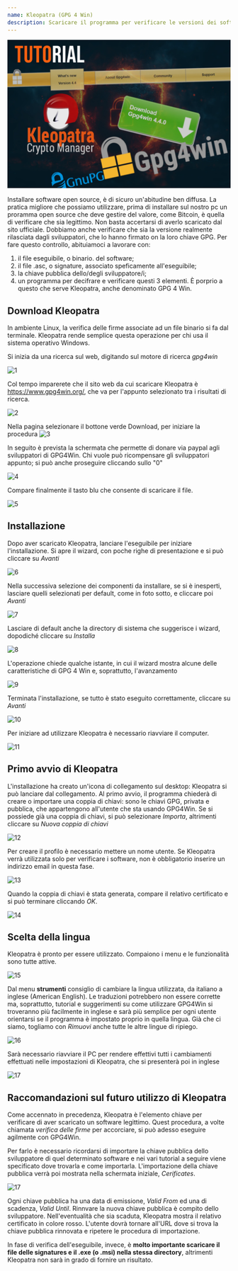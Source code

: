 ```yaml
---
name: Kleopatra (GPG 4 Win)
description: Scaricare il programma per verificare le versioni dei software
---
```

![cover](assets/cover.webp)

Installare software open source, è di sicuro un'abitudine ben diffusa.
La pratica migliore che possiamo utilizzare, prima di installare sul nostro pc un proramma open source che deve gestire del valore, come Bitcoin, è quella di verificare che sia legittimo.
Non basta accertarsi di averlo scaricato dal sito ufficiale. Dobbiamo anche verificare che sia la versione realmente rilasciata dagli sviluppatori, che lo hanno firmato on la loro chiave GPG.
Per fare questo controllo, abituiamoci a lavorare con:
1. il file eseguibile, o binario. del software;
2. il file .asc, o signature, associato speficamente all'eseguibile;
3. la chiave pubblica dello/degli sviluppatore/i;
4. un programma per decifrare e verificare questi 3 elementi.
È porprio a questo che serve Kleopatra, anche denominato GPG 4 Win.

## Download Kleopatra

In ambiente Linux, la verifica delle firme associate ad un file binario si fa dal terminale.
Kleopatra rende semplice questa operazione per chi usa il sistema operativo Windows.

Si inizia da una ricerca sul web, digitando sul motore di ricerca *gpg4win*

![1](assets/1.webp)


Col tempo imparerete che il sito web da cui scaricare Kleopatra è https://www.gpg4win.org/, che va per l'appunto selezionato tra i risultati di ricerca.

![2](assets/2.webp)

Nella pagina selezionare il bottone verde Download, per iniziare la procedura
![3](assets/3.webp)

In seguito è prevista la schermata che permette di donare via paypal agli sviluppatori di GPG4Win.
Chi vuole può ricompensare gli sviluppatori appunto; si può anche proseguire cliccando sullo "0"

![4](assets/4.webp)

Compare finalmente il tasto blu che consente di scaricare il file.

![5](assets/5.webp)

## Installazione
Dopo aver scaricato Kleopatra, lanciare l'eseguibile per iniziare l'installazione.
Si apre il wizard, con poche righe di presentazione e si può cliccare su *Avanti*

![6](assets/6.webp)

Nella successiva selezione dei componenti da installare, se si è inesperti, lasciare quelli selezionati per default, come in foto sotto, e cliccare poi *Avanti*

![7](assets/7.webp) 

Lasciare di default anche la directory di sistema che suggerisce i wizard, dopodiché cliccare su *Installa*

![8](assets/8.webp)

L'operazione chiede qualche istante, in cui il wizard mostra alcune delle caratteristiche di GPG 4 Win e, soprattutto, l'avanzamento

![9](assets/9.webp)

Terminata l'installazione, se tutto è stato eseguito correttamente, cliccare su *Avanti*

![10](assets/10.webp)

Per iniziare ad utilizzare Kleopatra è necessario riavviare il computer.

![11](assets/11.webp)

## Primo avvio di Kleopatra
L'installazione ha creato un'icona di collegamento sul desktop: Kleopatra si può lanciare dal collegamento.
Al primo avvio, il programma chiederà di creare o importare una coppia di chiavi: sono le chiavi GPG, privata e pubblica, che appartengono all'utente che sta usando GPG4Win.
Se si possiede già una coppia di chiavi, si può selezionare *Importa*, altrimenti cliccare su *Nuova coppia di chiavi*

![12](assets/12.webp)

Per creare il profilo è necessario mettere un nome utente. Se Kleopatra verrà utilizzata solo per verificare i software, non è obbligatorio inserire un indirizzo email in questa fase.

![13](assets/13.webp)

Quando la coppia di chiavi è stata generata, compare il relativo certificato e si può terminare cliccando *OK*.

![14](assets/14.webp)

## Scelta della lingua
Kleopatra è pronto per essere utilizzato. Compaiono i menu e le funzionalità sono tutte attive.

![15](assets/15.webp)

Dal menu **strumenti** consiglio di cambiare la lingua utilizzata, da italiano a inglese (American English). Le traduzioni potrebbero non essere corrette ma, soprattutto, tutorial e suggerimenti su come utilizzare GPG4Win si troveranno più facilmente in inglese e sarà più semplice per ogni utente orientarsi se il programma è impostato proprio in quella lingua.
Già che ci siamo, togliamo con *Rimuovi* anche tutte le altre lingue di ripiego.

![16](assets/16.webp)

Sarà necessario riavviare il PC per rendere effettivi tutti i cambiamenti effettuati nelle impostazioni di Kleopatra, che si presenterà poi in inglese

![17](assets/17.webp)

## Raccomandazioni sul futuro utilizzo di Kleopatra
Come accennato in precedenza, Kleopatra è l'elemento chiave per verificare di aver scaricato un software legittimo.
Quest procedura, a volte chiamata *verifica delle firme* per accorciare, si può adesso eseguire agilmente con GPG4Win.

Per farlo è necessario ricordarsi di importare la chiave pubblica dello sviluppatore di quel determinato software e nei vari tutorial a seguire viene specificato dove trovarla e come importarla.
L'importazione della chiave pubblica verrà poi mostrata nella schermata iniziale, *Cerificates*.

![17](assets/17.webp)

Ogni chiave pubblica ha una data di emissione, *Valid From* ed una di scadenza, *Valid Until*. Rinnvare la nuova chiave pubblica è compito dello sviluppatore.
Nell'eventualità che sia scaduta, Kleopatra mostra il relativo certificato in colore rosso.
L'utente dovrà tornare all'URL dove si trova la chiave pubblica rinnovata e ripetere le procedura di importazione.

In fase di verifica dell'eseguibile, invece, è **molto importante scaricare il file delle signatures e il .exe (o .msi) nella stessa directory**, altrimenti Kleopatra non sarà in grado di fornire un risultato.
